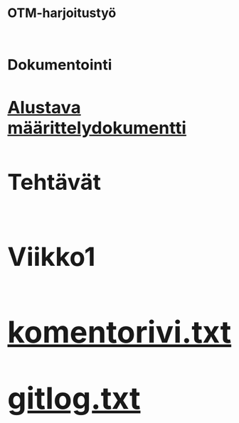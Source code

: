 **<h1>OTM-harjoitustyö<h1>**

**<h3> Dokumentointi <h3>**

[Alustava määrittelydokumentti](https://github.com/tvalkone/otm-harjoitustyo/tree/master/dokumentointi/alustava_määrittelydokumentti.md)


**<h2>Tehtävät<h2>**



**<h3>Viikko1<h3>**

[komentorivi.txt](https://github.com/tvalkone/otm-harjoitustyo/tree/master/laskarit/viikko1/komentorivi.txt)

[gitlog.txt](https://github.com/tvalkone/otm-harjoitustyo/tree/master/laskarit/viikko1/gitlog.txt)




